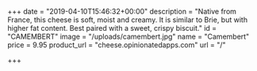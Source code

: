 +++
date = "2019-04-10T15:46:32+00:00"
description = "Native from France, this cheese is soft, moist and creamy. It is similar to Brie, but with higher fat content. Best paired with a sweet, crispy biscuit."
id = "CAMEMBERT"
image = "/uploads/camembert.jpg"
name = "Camembert"
price = 9.95
product_url = "cheese.opinionatedapps.com"
url = "/"

+++

